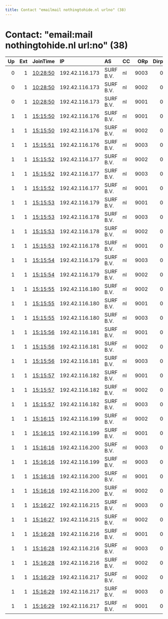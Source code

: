 ```yaml
---
title: Contact "emailmail nothingtohide.nl urlno" (38)
---
```


# Contact: "email:mail nothingtohide.nl url:no" (38)

|   Up |   Ext | JoinTime                                                                                              | IP             | AS        | CC   |   ORp |   Dirp | OS   | Version   | Nickname   |   eFamMembers |
|-----:|------:|:------------------------------------------------------------------------------------------------------|:---------------|:----------|:-----|------:|-------:|:-----|:----------|:-----------|--------------:|
|    0 |     1 | [10:28:50](https://nusenu.github.io/OrNetStats/w/relay/993EDC5584044CC8164D2B5F41554F4E65AA6F9B.html) | 192.42.116.173 | SURF B.V. | nl   |  9003 |      0 | BSD  | 0.4.7.13  | NTH21R4    |             1 |
|    0 |     1 | [10:28:50](https://nusenu.github.io/OrNetStats/w/relay/B8C4275E57E3A62C4363047ACD56485649CFCCCB.html) | 192.42.116.173 | SURF B.V. | nl   |  9002 |      0 | BSD  | 0.4.7.13  | NTH21R3    |             1 |
|    0 |     1 | [10:28:50](https://nusenu.github.io/OrNetStats/w/relay/D8172F104057E1A6CB76E35F4F141DF0AC0CB498.html) | 192.42.116.173 | SURF B.V. | nl   |  9001 |      0 | BSD  | 0.4.7.13  | NTH21R2    |             1 |
|    1 |     1 | [15:15:50](https://nusenu.github.io/OrNetStats/w/relay/5075EA14E582A3470562C0A2E463F8CF1D0D92FF.html) | 192.42.116.176 | SURF B.V. | nl   |  9001 |      0 | BSD  | 0.4.7.13  | NTH24R2    |           123 |
|    1 |     1 | [15:15:50](https://nusenu.github.io/OrNetStats/w/relay/DA32E22C221EE70C0BBF7A06F27984B6B9BD6440.html) | 192.42.116.176 | SURF B.V. | nl   |  9002 |      0 | BSD  | 0.4.7.13  | NTH24R3    |           123 |
|    1 |     1 | [15:15:51](https://nusenu.github.io/OrNetStats/w/relay/B2A2008CE4E37CC4228981B8167308DF8E4DB6E5.html) | 192.42.116.176 | SURF B.V. | nl   |  9003 |      0 | BSD  | 0.4.7.13  | NTH24R4    |           123 |
|    1 |     1 | [15:15:52](https://nusenu.github.io/OrNetStats/w/relay/3A7D4C0E24D4B485297930F40CEA12CEA2817146.html) | 192.42.116.177 | SURF B.V. | nl   |  9002 |      0 | BSD  | 0.4.7.13  | NTH25R3    |           123 |
|    1 |     1 | [15:15:52](https://nusenu.github.io/OrNetStats/w/relay/3AC3A65D5D6DE9C9236734A4C0DD282CFF49AF53.html) | 192.42.116.177 | SURF B.V. | nl   |  9003 |      0 | BSD  | 0.4.7.13  | NTH25R4    |           123 |
|    1 |     1 | [15:15:52](https://nusenu.github.io/OrNetStats/w/relay/E1F1BDB4C1F15AFC21CE9220DBB30A89E260A2CB.html) | 192.42.116.177 | SURF B.V. | nl   |  9001 |      0 | BSD  | 0.4.7.13  | NTH25R2    |           123 |
|    1 |     1 | [15:15:53](https://nusenu.github.io/OrNetStats/w/relay/03000EDDFEB7DB6A4171D09D2DF028ADA6B27DEE.html) | 192.42.116.179 | SURF B.V. | nl   |  9001 |      0 | BSD  | 0.4.7.13  | NTH27R2    |           123 |
|    1 |     1 | [15:15:53](https://nusenu.github.io/OrNetStats/w/relay/22808E75F169C46F78B961D953E5451B58ECDA20.html) | 192.42.116.178 | SURF B.V. | nl   |  9003 |      0 | BSD  | 0.4.7.13  | NTH26R4    |           123 |
|    1 |     1 | [15:15:53](https://nusenu.github.io/OrNetStats/w/relay/40691D43E3E65FADE0E1FB079073D26CACE9078B.html) | 192.42.116.178 | SURF B.V. | nl   |  9002 |      0 | BSD  | 0.4.7.13  | NTH26R3    |           123 |
|    1 |     1 | [15:15:53](https://nusenu.github.io/OrNetStats/w/relay/50CA9CAF5BA3AEF613F66A3EC4294D0F9BF0EA56.html) | 192.42.116.178 | SURF B.V. | nl   |  9001 |      0 | BSD  | 0.4.7.13  | NTH26R2    |           123 |
|    1 |     1 | [15:15:54](https://nusenu.github.io/OrNetStats/w/relay/5D87680D0851FE4CF70A60DDF67D704CD7328610.html) | 192.42.116.179 | SURF B.V. | nl   |  9003 |      0 | BSD  | 0.4.7.13  | NTH27R4    |           123 |
|    1 |     1 | [15:15:54](https://nusenu.github.io/OrNetStats/w/relay/7FE5143D6601C5AB5ECD454F48C36D71D0D96971.html) | 192.42.116.179 | SURF B.V. | nl   |  9002 |      0 | BSD  | 0.4.7.13  | NTH27R3    |           123 |
|    1 |     1 | [15:15:55](https://nusenu.github.io/OrNetStats/w/relay/2D287E39F96A54EB2B83059165A8AEA09ACDA914.html) | 192.42.116.180 | SURF B.V. | nl   |  9002 |      0 | BSD  | 0.4.7.13  | NTH28R3    |           123 |
|    1 |     1 | [15:15:55](https://nusenu.github.io/OrNetStats/w/relay/AD678298496E53217799D327DB4536738059660C.html) | 192.42.116.180 | SURF B.V. | nl   |  9001 |      0 | BSD  | 0.4.7.13  | NTH28R2    |           123 |
|    1 |     1 | [15:15:55](https://nusenu.github.io/OrNetStats/w/relay/D4AE64002472ED291E4BD65F34D1668BC59EF185.html) | 192.42.116.180 | SURF B.V. | nl   |  9003 |      0 | BSD  | 0.4.7.13  | NTH28R4    |           123 |
|    1 |     1 | [15:15:56](https://nusenu.github.io/OrNetStats/w/relay/890A37A31D610687482666C8A2A3CD7BEA86750B.html) | 192.42.116.181 | SURF B.V. | nl   |  9001 |      0 | BSD  | 0.4.7.13  | NTH29R2    |           123 |
|    1 |     1 | [15:15:56](https://nusenu.github.io/OrNetStats/w/relay/9AAEE27F3702F87BA8BE95BD12E86CAE3DF66697.html) | 192.42.116.181 | SURF B.V. | nl   |  9002 |      0 | BSD  | 0.4.7.13  | NTH29R3    |           123 |
|    1 |     1 | [15:15:56](https://nusenu.github.io/OrNetStats/w/relay/9B2399FC2E17346B5EDED82BF8722F988C64930E.html) | 192.42.116.181 | SURF B.V. | nl   |  9003 |      0 | BSD  | 0.4.7.13  | NTH29R4    |           123 |
|    1 |     1 | [15:15:57](https://nusenu.github.io/OrNetStats/w/relay/9DD439926A5D5F200DF0F7508D6833B249F35C71.html) | 192.42.116.182 | SURF B.V. | nl   |  9001 |      0 | BSD  | 0.4.7.13  | NTH30R2    |           123 |
|    1 |     1 | [15:15:57](https://nusenu.github.io/OrNetStats/w/relay/BDCBA162DBB2D750E6DD78470062EEBAC43A3198.html) | 192.42.116.182 | SURF B.V. | nl   |  9002 |      0 | BSD  | 0.4.7.13  | NTH30R3    |           123 |
|    1 |     1 | [15:15:57](https://nusenu.github.io/OrNetStats/w/relay/DA4E07DF65EE885F7C57113AB3E4737DD63D315A.html) | 192.42.116.182 | SURF B.V. | nl   |  9003 |      0 | BSD  | 0.4.7.13  | NTH30R4    |           123 |
|    1 |     1 | [15:16:15](https://nusenu.github.io/OrNetStats/w/relay/04D50494BD2E4B3913489062303442BC9D5CC0C7.html) | 192.42.116.199 | SURF B.V. | nl   |  9002 |      0 | BSD  | 0.4.7.13  | NTH9R3     |           127 |
|    1 |     1 | [15:16:15](https://nusenu.github.io/OrNetStats/w/relay/99B614E0B329CD3DF9C72269BA2C368D62EA16AA.html) | 192.42.116.199 | SURF B.V. | nl   |  9001 |      0 | BSD  | 0.4.7.13  | NTH9R2     |           127 |
|    1 |     1 | [15:16:16](https://nusenu.github.io/OrNetStats/w/relay/3FC4DCC89ED699ACE0FEEBEDD6CE0C566BB312D1.html) | 192.42.116.200 | SURF B.V. | nl   |  9003 |      0 | BSD  | 0.4.7.13  | NTH10R4    |           127 |
|    1 |     1 | [15:16:16](https://nusenu.github.io/OrNetStats/w/relay/E810616F238F6AD620971954EF1F60141B9360FC.html) | 192.42.116.199 | SURF B.V. | nl   |  9003 |      0 | BSD  | 0.4.7.13  | NTH9R4     |           127 |
|    1 |     1 | [15:16:16](https://nusenu.github.io/OrNetStats/w/relay/EDE1772DF32C93FBAF0B87244AC272F442CDCAF7.html) | 192.42.116.200 | SURF B.V. | nl   |  9001 |      0 | BSD  | 0.4.7.13  | NTH10R2    |           127 |
|    1 |     1 | [15:16:16](https://nusenu.github.io/OrNetStats/w/relay/F8C37E0A09713ABB2BF07FF11EFDDA0844434AFE.html) | 192.42.116.200 | SURF B.V. | nl   |  9002 |      0 | BSD  | 0.4.7.13  | NTH10R3    |           127 |
|    1 |     1 | [15:16:27](https://nusenu.github.io/OrNetStats/w/relay/4DEF92140A80A1674307D68CC9D0561F8D803145.html) | 192.42.116.215 | SURF B.V. | nl   |  9003 |      0 | BSD  | 0.4.7.13  | NTH18R4    |           127 |
|    1 |     1 | [15:16:27](https://nusenu.github.io/OrNetStats/w/relay/6C631A98BE997E15B2F72D1097E34CDC523827EC.html) | 192.42.116.215 | SURF B.V. | nl   |  9002 |      0 | BSD  | 0.4.7.13  | NTH18R3    |           127 |
|    1 |     1 | [15:16:28](https://nusenu.github.io/OrNetStats/w/relay/13DF6B8C6D41FA401616D70E7B925320A778CB90.html) | 192.42.116.216 | SURF B.V. | nl   |  9001 |      0 | BSD  | 0.4.7.13  | NTH19R2    |           127 |
|    1 |     1 | [15:16:28](https://nusenu.github.io/OrNetStats/w/relay/C0FCEFBD0F2E5CF686015742DE4F695D17255759.html) | 192.42.116.216 | SURF B.V. | nl   |  9003 |      0 | BSD  | 0.4.7.13  | NTH19R4    |           127 |
|    1 |     1 | [15:16:28](https://nusenu.github.io/OrNetStats/w/relay/E9429B869BA11A73BF4E4478061DF79A6BDBA6D9.html) | 192.42.116.216 | SURF B.V. | nl   |  9002 |      0 | BSD  | 0.4.7.13  | NTH19R3    |           127 |
|    1 |     1 | [15:16:29](https://nusenu.github.io/OrNetStats/w/relay/00FB85B65AC2F460CD46A3B6E5639821E3F52048.html) | 192.42.116.217 | SURF B.V. | nl   |  9002 |      0 | BSD  | 0.4.7.13  | NTH20R3    |           127 |
|    1 |     1 | [15:16:29](https://nusenu.github.io/OrNetStats/w/relay/0403BD88235C49F4C0672F213912FCB3A2B93DCC.html) | 192.42.116.217 | SURF B.V. | nl   |  9003 |      0 | BSD  | 0.4.7.13  | NTH20R4    |           127 |
|    1 |     1 | [15:16:29](https://nusenu.github.io/OrNetStats/w/relay/D85FE86AFB056748300FE9E52D0A994E47226F01.html) | 192.42.116.217 | SURF B.V. | nl   |  9001 |      0 | BSD  | 0.4.7.13  | NTH20R2    |           127 |
